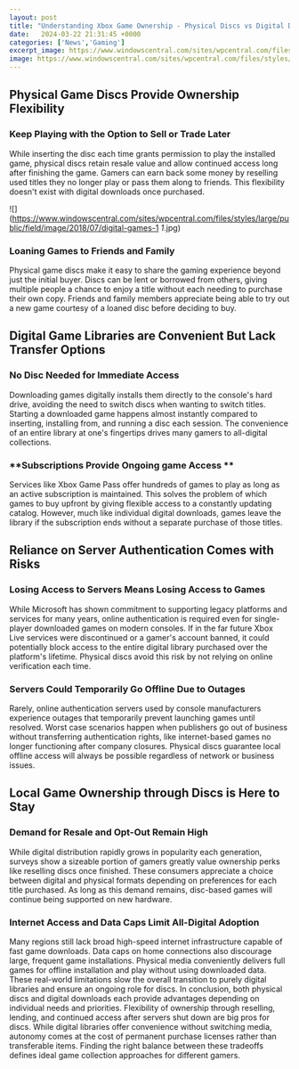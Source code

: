 ```yaml
---
layout: post
title: "Understanding Xbox Game Ownership - Physical Discs vs Digital Downloads"
date:   2024-03-22 21:31:45 +0000
categories: ['News','Gaming']
excerpt_image: https://www.windowscentral.com/sites/wpcentral.com/files/styles/large/public/field/image/2018/07/digital-games-1 _1_.jpg
image: https://www.windowscentral.com/sites/wpcentral.com/files/styles/large/public/field/image/2018/07/digital-games-1 _1_.jpg
---
```


## Physical Game Discs Provide Ownership Flexibility 
### **Keep Playing with the Option to Sell or Trade Later**
While inserting the disc each time grants permission to play the installed game, physical discs retain resale value and allow continued access long after finishing the game. Gamers can earn back some money by reselling used titles they no longer play or pass them along to friends. This flexibility doesn't exist with digital downloads once purchased.

![](https://www.windowscentral.com/sites/wpcentral.com/files/styles/large/public/field/image/2018/07/digital-games-1 _1_.jpg)
### **Loaning Games to Friends and Family** 
Physical game discs make it easy to share the gaming experience beyond just the initial buyer. Discs can be lent or borrowed from others, giving multiple people a chance to enjoy a title without each needing to purchase their own copy. Friends and family members appreciate being able to try out a new game courtesy of a loaned disc before deciding to buy. 
## Digital Game Libraries are Convenient But Lack Transfer Options
### **No Disc Needed for Immediate Access**
Downloading games digitally installs them directly to the console's hard drive, avoiding the need to switch discs when wanting to switch titles. Starting a downloaded game happens almost instantly compared to inserting, installing from, and running a disc each session. The convenience of an entire library at one's fingertips drives many gamers to all-digital collections.
### **Subscriptions Provide Ongoing game Access ** 
Services like Xbox Game Pass offer hundreds of games to play as long as an active subscription is maintained. This solves the problem of which games to buy upfront by giving flexible access to a constantly updating catalog. However, much like individual digital downloads, games leave the library if the subscription ends without a separate purchase of those titles.
## Reliance on Server Authentication Comes with Risks
### **Losing Access to Servers Means Losing Access to Games**  
While Microsoft has shown commitment to supporting legacy platforms and services for many years, online authentication is required even for single-player downloaded games on modern consoles. If in the far future Xbox Live services were discontinued or a gamer's account banned, it could potentially block access to the entire digital library purchased over the platform's lifetime. Physical discs avoid this risk by not relying on online verification each time.
### **Servers Could Temporarily Go Offline Due to Outages**
Rarely, online authentication servers used by console manufacturers experience outages that temporarily prevent launching games until resolved. Worst case scenarios happen when publishers go out of business without transferring authentication rights, like internet-based games no longer functioning after company closures. Physical discs guarantee local offline access will always be possible regardless of network or business issues.
## Local Game Ownership through Discs is Here to Stay 
### **Demand for Resale and Opt-Out Remain High** 
While digital distribution rapidly grows in popularity each generation, surveys show a sizeable portion of gamers greatly value ownership perks like reselling discs once finished. These consumers appreciate a choice between digital and physical formats depending on preferences for each title purchased. As long as this demand remains, disc-based games will continue being supported on new hardware. 
### **Internet Access and Data Caps Limit All-Digital Adoption**
Many regions still lack broad high-speed internet infrastructure capable of fast game downloads. Data caps on home connections also discourage large, frequent game installations. Physical media conveniently delivers full games for offline installation and play without using downloaded data. These real-world limitations slow the overall transition to purely digital libraries and ensure an ongoing role for discs.
In conclusion, both physical discs and digital downloads each provide advantages depending on individual needs and priorities. Flexibility of ownership through reselling, lending, and continued access after servers shut down are big pros for discs. While digital libraries offer convenience without switching media, autonomy comes at the cost of permanent purchase licenses rather than transferable items. Finding the right balance between these tradeoffs defines ideal game collection approaches for different gamers.